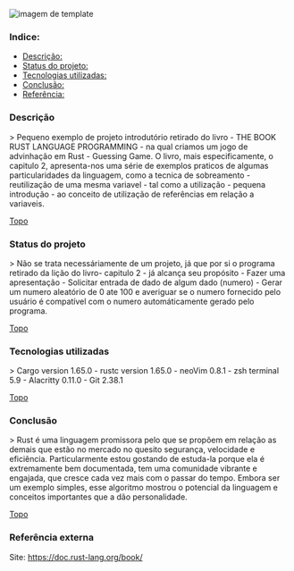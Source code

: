 

![imagem de template](/home/miquerinus/AreaGit/projetos/projRust/rust00/img/principal.png) 

<a name="ancora"></a>

<h3>Indice:</h3>

- [Descrição:](#ancora1)
- [Status do projeto:](#ancora2)
- [Tecnologias utilizadas:](#ancora3)
- [Conclusão:](#ancora4)
 - [Referência:](#ancora5)
<a id="ancora1"></a>
<h3> Descrição</h3>
> Pequeno exemplo de projeto introdutório retirado do livro - THE BOOK RUST LANGUAGE PROGRAMMING - na qual criamos um jogo de advinhação em Rust - Guessing Game. O livro, mais especificamente, o capitulo 2, apresenta-nos uma série de exemplos praticos de algumas particularidades da linguagem, como a tecnica de sobreamento - reutilização de uma mesma variavel - tal como a utilização - pequena introdução - ao conceito de utilização de referências em relação a variaveis.

[Topo](#ancora)<a id="ancora2"></a>
<h3>Status do projeto</h3>
> Não se trata necessáriamente de um projeto, já que por si o programa retirado da lição do livro- capitulo 2 -  já alcança seu propósito -  Fazer uma apresentação - Solicitar entrada de dado de algum dado (numero) - Gerar um numero aleatório de 0 ate 100 e averiguar se o numero fornecido pelo usuário é compatível com o numero automáticamente gerado pelo programa.

[Topo](#ancora)<a id="ancora3"></a>
<h3> Tecnologias utilizadas</h3>
> Cargo version 1.65.0 
- rustc version 1.65.0 
- neoVim 0.8.1
- zsh terminal 5.9
- Alacritty 0.11.0
- Git 2.38.1

[Topo](#ancora)<a id="ancora4"></a>
<h3>Conclusão</h3>
> Rust é uma linguagem promissora pelo que se propõem em relação as demais que estão no mercado no quesito segurança, velocidade e eficiência. Particularmente estou gostando de estuda-la porque ela é extremamente bem documentada, tem uma comunidade vibrante e engajada, que cresce cada vez mais com o passar do tempo. Embora  ser um  exemplo simples, esse algoritmo mostrou o potencial  da linguagem e conceitos importantes que a dão personalidade. 

[Topo](#ancora)<a id="ancora5"></a>
<h3>Referência externa</h3>

Site: https://doc.rust-lang.org/book/